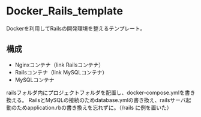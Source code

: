 # Docker_Rails_template

Dockerを利用してRailsの開発環境を整えるテンプレート。

## 構成

- Nginxコンテナ（link Railsコンテナ）
- Railsコンテナ（link MySQLコンテナ）
- MySQLコンテナ

railsフォルダ内にプロジェクトフォルダを配置し、docker-compose.ymlを書き換える。
RailsとMySQLの接続のためdatabase.ymlの書き換え、railsサーバ起動のためapplication.rbの書き換えを忘れずに。（/rails に例を置いた）
